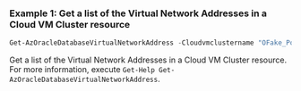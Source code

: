 ### Example 1: Get a list of the Virtual Network Addresses in a Cloud VM Cluster resource
```powershell
Get-AzOracleDatabaseVirtualNetworkAddress -Cloudvmclustername "OFake_PowerShellTestVmCluster" -ResourceGroupName "PowerShellTestRg"
```

Get a list of the Virtual Network Addresses in a Cloud VM Cluster resource.
For more information, execute `Get-Help Get-AzOracleDatabaseVirtualNetworkAddress`.